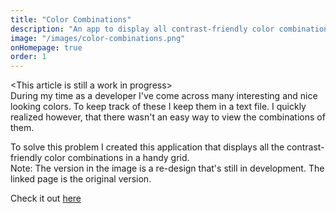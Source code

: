 ```yaml
---
title: "Color Combinations"
description: "An app to display all contrast-friendly color combinations of the given colors."
image: "/images/color-combinations.png"
onHomepage: true
order: 1
---
```


\<This article is still a work in progress>  
During my time as a developer I've come across many interesting and nice looking colors. To keep track of these I keep them in a text file. I quickly realized however, that there wasn't an easy way to view the combinations of them.  

To solve this problem I created this application that displays all the contrast-friendly color combinations in a handy grid.  
Note: The version in the image is a re-design that's still in development. The linked page is the original version.   

Check it out [here](/colors)
